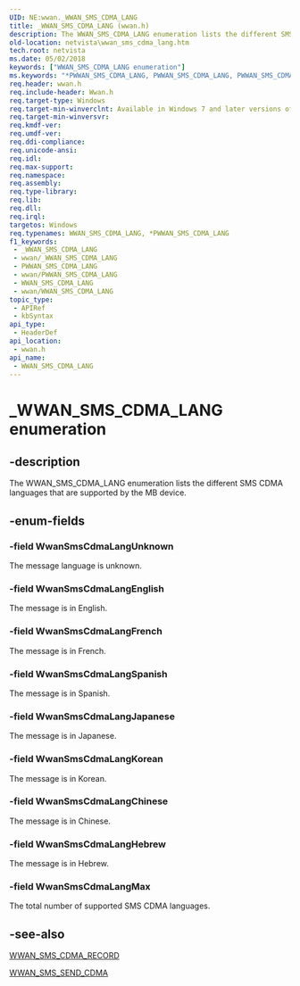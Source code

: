 ```yaml
---
UID: NE:wwan._WWAN_SMS_CDMA_LANG
title: _WWAN_SMS_CDMA_LANG (wwan.h)
description: The WWAN_SMS_CDMA_LANG enumeration lists the different SMS CDMA languages that are supported by the MB device.
old-location: netvista\wwan_sms_cdma_lang.htm
tech.root: netvista
ms.date: 05/02/2018
keywords: ["WWAN_SMS_CDMA_LANG enumeration"]
ms.keywords: "*PWWAN_SMS_CDMA_LANG, PWWAN_SMS_CDMA_LANG, PWWAN_SMS_CDMA_LANG enumeration pointer [Network Drivers Starting with Windows Vista], WWAN_SMS_CDMA_LANG, WWAN_SMS_CDMA_LANG enumeration [Network Drivers Starting with Windows Vista], WwanRef_21c9fcf4-07b0-43b3-86df-a2de613f5018.xml, WwanSmsCdmaLangChinese, WwanSmsCdmaLangEnglish, WwanSmsCdmaLangFrench, WwanSmsCdmaLangHebrew, WwanSmsCdmaLangJapanese, WwanSmsCdmaLangKorean, WwanSmsCdmaLangMax, WwanSmsCdmaLangSpanish, WwanSmsCdmaLangUnknown, _WWAN_SMS_CDMA_LANG, netvista.wwan_sms_cdma_lang, wwan/PWWAN_SMS_CDMA_LANG, wwan/WWAN_SMS_CDMA_LANG, wwan/WwanSmsCdmaLangChinese, wwan/WwanSmsCdmaLangEnglish, wwan/WwanSmsCdmaLangFrench, wwan/WwanSmsCdmaLangHebrew, wwan/WwanSmsCdmaLangJapanese, wwan/WwanSmsCdmaLangKorean, wwan/WwanSmsCdmaLangMax, wwan/WwanSmsCdmaLangSpanish, wwan/WwanSmsCdmaLangUnknown"
req.header: wwan.h
req.include-header: Wwan.h
req.target-type: Windows
req.target-min-winverclnt: Available in Windows 7 and later versions of Windows.
req.target-min-winversvr: 
req.kmdf-ver: 
req.umdf-ver: 
req.ddi-compliance: 
req.unicode-ansi: 
req.idl: 
req.max-support: 
req.namespace: 
req.assembly: 
req.type-library: 
req.lib: 
req.dll: 
req.irql: 
targetos: Windows
req.typenames: WWAN_SMS_CDMA_LANG, *PWWAN_SMS_CDMA_LANG
f1_keywords:
 - _WWAN_SMS_CDMA_LANG
 - wwan/_WWAN_SMS_CDMA_LANG
 - PWWAN_SMS_CDMA_LANG
 - wwan/PWWAN_SMS_CDMA_LANG
 - WWAN_SMS_CDMA_LANG
 - wwan/WWAN_SMS_CDMA_LANG
topic_type:
 - APIRef
 - kbSyntax
api_type:
 - HeaderDef
api_location:
 - wwan.h
api_name:
 - WWAN_SMS_CDMA_LANG
---
```


# _WWAN_SMS_CDMA_LANG enumeration


## -description

The WWAN_SMS_CDMA_LANG enumeration lists the different SMS CDMA languages that are supported by the
  MB device.

## -enum-fields

### -field WwanSmsCdmaLangUnknown

The message language is unknown.

### -field WwanSmsCdmaLangEnglish

The message is in English.

### -field WwanSmsCdmaLangFrench

The message is in French.

### -field WwanSmsCdmaLangSpanish

The message is in Spanish.

### -field WwanSmsCdmaLangJapanese

The message is in Japanese.

### -field WwanSmsCdmaLangKorean

The message is in Korean.

### -field WwanSmsCdmaLangChinese

The message is in Chinese.

### -field WwanSmsCdmaLangHebrew

The message is in Hebrew.

### -field WwanSmsCdmaLangMax

The total number of supported SMS CDMA languages.

## -see-also

<a href="/windows-hardware/drivers/ddi/wwan/ns-wwan-_wwan_sms_cdma_record">WWAN_SMS_CDMA_RECORD</a>



<a href="/windows-hardware/drivers/ddi/wwan/ns-wwan-_wwan_sms_send_cdma">WWAN_SMS_SEND_CDMA</a>

